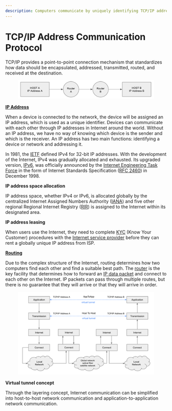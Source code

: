 ```yaml
---
description: Computers communicate by uniquely identifying TCP/IP addresses
---
```


# TCP/IP Address Communication Protocol

TCP/IP provides a point-to-point connection mechanism that standardizes how data should be encapsulated, addressed, transmitted, routed, and received at the destination.

<figure><img src="../../../.gitbook/assets/image (2).png" alt=""><figcaption></figcaption></figure>

[**IP Address**](https://en.wikipedia.org/wiki/IP\_address)

When a device is connected to the network, the device will be assigned an IP address, which is used as a unique identifier. Devices can communicate with each other through IP addresses in Internet around the world. Without an IP address, we have no way of knowing which device is the sender and which is the receiver. An IP address has two main functions: identifying a device or network and addressing it.

In 1981, the [IETF](https://www.ietf.org/) defined IPv4 for 32-bit IP addresses. With the development of the Internet, IPv4 was gradually allocated and exhausted. Its upgraded version, [IPv6](https://datatracker.ietf.org/doc/html/rfc2460), was officially announced by the [Internet Engineering Task Force](https://en.wikipedia.org/wiki/Internet\_Engineering\_Task\_Force) in the form of Internet Standards Specification ([RFC 2460](https://datatracker.ietf.org/doc/html/rfc2460)) in December 1998.

**IP address space allocation**

IP address space, whether IPv4 or IPv6, is allocated globally by the centralized Internet Assigned Numbers Authority ([IANA](https://en.wikipedia.org/wiki/Internet\_Assigned\_Numbers\_Authority)) and five other regional Regional Internet Registry ([RIR](https://en.wikipedia.org/wiki/Regional\_Internet\_registry)) is assigned to the Internet within its designated area.

**IP address leasing**

When users use the Internet, they need to complete [KYC](https://en.wikipedia.org/wiki/Know\_your\_customer) (Know Your Customer) procedures with the [Internet service provider](https://en.wikipedia.org/wiki/Internet\_service\_provider) before they can rent a globally unique IP address from ISP.

[**Routing**](https://en.wikipedia.org/wiki/Routing)

Due to the complex structure of the Internet, routing determines how two computers find each other and find a suitable best path. The [router](https://en.wikipedia.org/wiki/Router\_\(computing\)) is the key facility that determines how to forward an [IP data packet](https://en.wikipedia.org/wiki/Network\_packet) and connect to each other on the Internet. IP packets can pass through multiple routes, but there is no guarantee that they will arrive or that they will arrive in order.

<figure><img src="../../../.gitbook/assets/image (1).png" alt=""><figcaption></figcaption></figure>

**Virtual tunnel concept**

Through the layering concept, Internet communication can be simplified into host-to-host network communication and application-to-application network communication.
